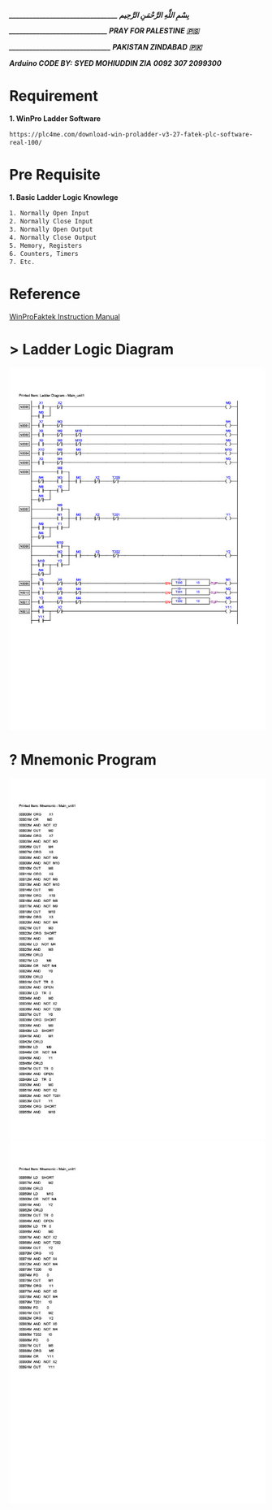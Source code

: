 ***________________________________ بِسْمِ اللَّهِ الرَّحْمَنِ الرَّحِيم***

***_____________________________ PRAY FOR PALESTINE 🇵🇸***

***______________________________ PAKISTAN ZINDABAD 🇵🇰***

***Arduino CODE BY:***
***SYED MOHIUDDIN ZIA***
***0092 307 2099300***

# Requirement
**1. WinPro Ladder Software**  
```
https://plc4me.com/download-win-proladder-v3-27-fatek-plc-software-real-100/
```
# Pre Requisite
**1. Basic Ladder Logic Knowlege**  
```
1. Normally Open Input
2. Normally Close Input
3. Normally Open Output
4. Normally Close Output
5. Memory, Registers 
6. Counters, Timers
7. Etc.
```

# Reference

[WinProFaktek Instruction Manual](https://drive.google.com/drive/folders/1fcRhLmjpI39hsA_bJIU0bxqD0Tx-heUF?usp=sharing)

# > Ladder Logic Diagram
![Mnemonic1](https://github.com/syedmohiuddinzia/3MotorsCodePLC/blob/main/LadderLogic.jpg)

# ? Mnemonic Program
![Mnemonic1](https://github.com/syedmohiuddinzia/3MotorsCodePLC/blob/main/Mnemonic1.jpg)
![Mnemonic2](https://github.com/syedmohiuddinzia/3MotorsCodePLC/blob/main/Mnemonic2.jpg)
